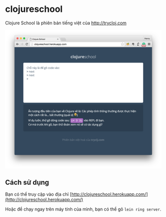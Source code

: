 # clojureschool

Clojure School là phiên bản tiếng việt của http://trycloj.com

![](screenshot.png)

## Cách sử dụng

Bạn có thể truy cập vào địa chỉ [http://clojureschool.herokuapp.com/](http://clojureschool.herokuapp.com/)

Hoặc để chạy ngay trên máy tính của mình, bạn có thể gõ `lein ring server`.
